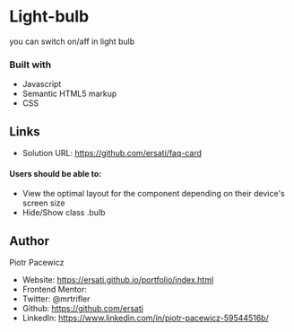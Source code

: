 # Light-bulb
you can switch on/aff in light bulb

### Built with

- Javascript
- Semantic HTML5 markup
- CSS

## Links

- Solution URL: https://github.com/ersati/faq-card

#### Users should be able to:

- View the optimal layout for the component depending on their device's screen size
- Hide/Show class .bulb

## Author

Piotr Pacewicz

- Website: https://ersati.github.io/portfolio/index.html
- Frontend Mentor:
- Twitter: @mrtrifler
- Github: https://github.com/ersati
- LinkedIn: https://www.linkedin.com/in/piotr-pacewicz-59544516b/
